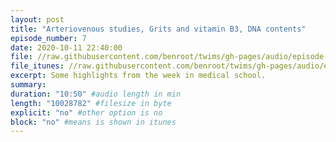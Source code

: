 ```yaml
---
layout: post
title: "Arteriovenous studies, Grits and vitamin B3, DNA contents"
episode_number: 7
date: 2020-10-11 22:40:00
file: //raw.githubusercontent.com/benroot/twims/gh-pages/audio/episode-07.mp3
file_itunes: //raw.githubusercontent.com/benroot/twims/gh-pages/audio/episode-07.m4a
excerpt: Some highlights from the week in medical school.
summary: 
duration: "10:50" #audio length in min
length: "10028782" #filesize in byte
explicit: "no" #other option is no
block: "no" #means is shown in itunes
---
```






